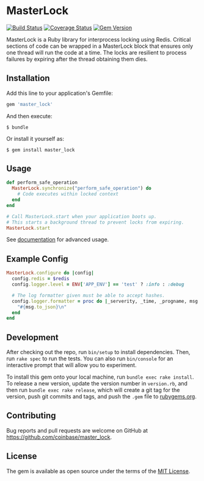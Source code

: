 # MasterLock

[![Build Status](https://travis-ci.org/coinbase/master_lock.svg?branch=master)](https://travis-ci.org/coinbase/master_lock)
[![Coverage Status](https://coveralls.io/repos/github/coinbase/master_lock/badge.svg?branch=master)](https://coveralls.io/github/coinbase/master_lock?branch=master)
[![Gem Version](https://badge.fury.io/rb/master_lock.svg)](https://badge.fury.io/rb/master_lock)

MasterLock is a Ruby library for interprocess locking using Redis. Critical sections of code can be wrapped in a MasterLock block that ensures only one thread will run the code at a time. The locks are resilient to process failures by expiring after the thread obtaining them dies.

## Installation

Add this line to your application's Gemfile:

```ruby
gem 'master_lock'
```

And then execute:

    $ bundle

Or install it yourself as:

    $ gem install master_lock

## Usage

```ruby
def perform_safe_operation
  MasterLock.synchronize("perform_safe_operation") do
    # Code executes within locked context
  end
end

# Call MasterLock.start when your application boots up.
# This starts a background thread to prevent locks from expiring.
MasterLock.start
```

See [documentation](http://www.rubydoc.info/gems/master_lock) for advanced usage.

## Example Config

```ruby
MasterLock.configure do |config|
  config.redis = $redis
  config.logger.level = ENV['APP_ENV'] == 'test' ? :info : :debug

  # The log formatter given must be able to accept hashes.
  config.logger.formatter = proc do |_serverity, _time, _progname, msg|
    "#{msg.to_json}\n"
  end
end
```

## Development

After checking out the repo, run `bin/setup` to install dependencies. Then, run `rake spec` to run the tests. You can also run `bin/console` for an interactive prompt that will allow you to experiment.

To install this gem onto your local machine, run `bundle exec rake install`. To release a new version, update the version number in `version.rb`, and then run `bundle exec rake release`, which will create a git tag for the version, push git commits and tags, and push the `.gem` file to [rubygems.org](https://rubygems.org).

## Contributing

Bug reports and pull requests are welcome on GitHub at https://github.com/coinbase/master_lock.

## License

The gem is available as open source under the terms of the [MIT License](http://opensource.org/licenses/MIT).
